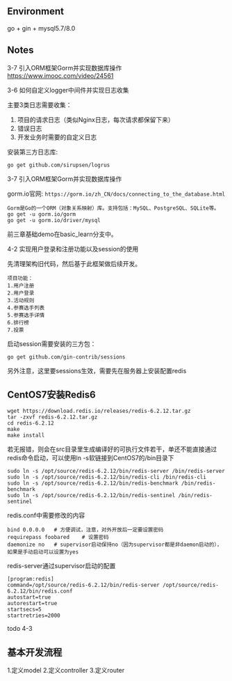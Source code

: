## Environment

go + gin + mysql5.7/8.0

## Notes

3-7 引入ORM框架Gorm并实现数据库操作 https://www.imooc.com/video/24561

3-6 如何自定义logger中间件并实现日志收集

主要3类日志需要收集：
1. 项目的请求日志（类似Nginx日志，每次请求都保留下来）
2. 错误日志
3. 开发业务时需要的自定义日志

安装第三方日志库:
```
go get github.com/sirupsen/logrus
```

3-7 引入ORM框架Gorm并实现数据库操作

gorm.io官网: `https://gorm.io/zh_CN/docs/connecting_to_the_database.html`

```
Gorm是Go的一个ORM（对象关系映射）库。支持包括：MySQL、PostgreSQL、SQLite等。
go get -u gorm.io/gorm
go get -u gorm.io/driver/mysql
```

前三章基础demo在basic_learn分支中。

4-2 实现用户登录和注册功能以及session的使用

先清理架构旧代码，然后基于此框架做后续开发。

```
项目功能：
1.用户注册
2.用户登录
3.活动规则
4.参赛选手列表
5.参赛选手详情
6.排行榜
7.投票
```

启动session需要安装的三方包：
```
go get github.com/gin-contrib/sessions
```

另外注意，这里要sessions生效，需要先在服务器上安装配置redis

## CentOS7安装Redis6

```
wget https://download.redis.io/releases/redis-6.2.12.tar.gz
tar -zxvf redis-6.2.12.tar.gz
cd redis-6.2.12
make
make install
```
若无报错，则会在src目录里生成编译好的可执行文件若干，单还不能直接通过redis命令启动，可以使用ln -s软链接到CentOS7的/bin目录下

```shell
sudo ln -s /opt/source/redis-6.2.12/bin/redis-server /bin/redis-server
sudo ln -s /opt/source/redis-6.2.12/bin/redis-cli /bin/redis-cli
sudo ln -s /opt/source/redis-6.2.12/bin/redis-benchmark /bin/redis-benchmark
sudo ln -s /opt/source/redis-6.2.12/bin/redis-sentinel /bin/redis-sentinel
```

redis.conf中需要修改的内容
```
bind 0.0.0.0   # 方便调试，注意，对外开放后一定要设置密码
requirepass foobared    # 设置密码
daemonize no   # supervisor启动保持no（因为supervisor都是非daemon启动的），如果是手动启动可以设置为yes
```

redis-server通过supervisor启动的配置
```
[program:redis]
command=/opt/source/redis-6.2.12/bin/redis-server /opt/source/redis-6.2.12/bin/redis.conf
autostart=true
autorestart=true
startsecs=5
startretries=2000
```

todo 4-3

## 基本开发流程

1.定义model
2.定义controller
3.定义router

